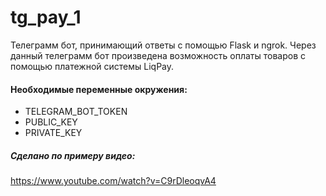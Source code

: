 # tg_pay_1

Телеграмм бот, принимающий ответы с помощью Flask и ngrok. Через данный телеграмм бот произведена возможность оплаты товаров с помощью платежной системы LiqPay.

#### Необходимые переменные окружения:
- TELEGRAM_BOT_TOKEN
- PUBLIC_KEY
- PRIVATE_KEY


##### Сделано по примеру видео:
https://www.youtube.com/watch?v=C9rDleoqvA4
